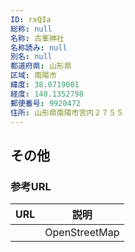 ```yaml
---
ID: rxQIa
総称: null
名称: 古峯神社
名称読み: null
別名: null
都道府県: 山形県
区域: 南陽市
緯度: 38.0719001
経度: 140.1352798
郵便番号: 9920472
住所: 山形県南陽市宮内２７５５
---
```


## その他

### 参考URL

| URL | 説明          |
| --- | ------------- |
|     | OpenStreetMap |
